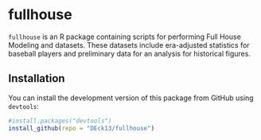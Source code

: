 # fullhouse

`fullhouse` is an R package containing scripts for performing Full House Modeling and datasets. 
These datasets include era-adjusted statistics for baseball players and preliminary data for 
an analysis for historical figures.

## Installation

You can install the development version of this package from GitHub using `devtools`:

```r
#install.packages("devtools")
install_github(repo = "DEck13/fullhouse")
```
